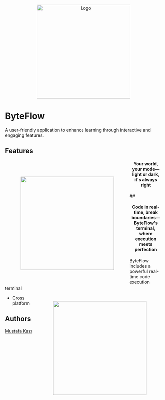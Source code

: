 
<p align="center">
  <img src="https://github.com/user-attachments/assets/216ae40d-04cb-4e56-b87e-52fd9fb9bc12" alt="Logo" width="300">
</p>


# ByteFlow

A user-friendly application to enhance learning through interactive and engaging features.  



## Features

<p>
  <h4 style="text-align: center;">
  <img align="left" height="300" src="https://github.com/user-attachments/assets/a9f73f4c-fff2-4fe6-96e8-60dd3365e938" style="margin: 50px;">
  Your world, your mode—light or dark, it's always right
</h4>
</p>
##

<p>
  <h4 style="text-align: center;">
  <img align="right" height="300" src="https://github.com/user-attachments/assets/25d0367a-f7f6-4487-b233-9ac5e6dc7475" style="margin: 50px;">
  Code in real-time, break boundaries—ByteFlow's terminal, where execution meets perfection
</h4>
</p>





ByteFlow includes a powerful real-time code execution terminal


- Cross platform


## Authors
[Mustafa Kazı](https://www.linkedin.com/in/musoftware)

